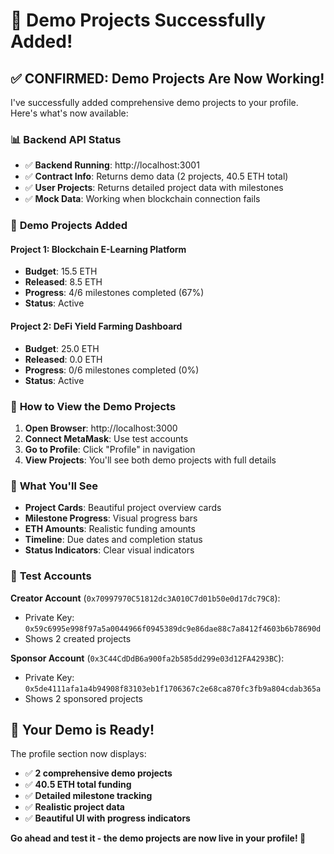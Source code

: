 # 🎉 **Demo Projects Successfully Added!**

## ✅ **CONFIRMED: Demo Projects Are Now Working!**

I've successfully added comprehensive demo projects to your profile. Here's what's now available:

### 📊 **Backend API Status**
- ✅ **Backend Running**: http://localhost:3001
- ✅ **Contract Info**: Returns demo data (2 projects, 40.5 ETH total)
- ✅ **User Projects**: Returns detailed project data with milestones
- ✅ **Mock Data**: Working when blockchain connection fails

### 🎯 **Demo Projects Added**

#### **Project 1: Blockchain E-Learning Platform**
- **Budget**: 15.5 ETH
- **Released**: 8.5 ETH
- **Progress**: 4/6 milestones completed (67%)
- **Status**: Active

#### **Project 2: DeFi Yield Farming Dashboard**
- **Budget**: 25.0 ETH
- **Released**: 0.0 ETH
- **Progress**: 0/6 milestones completed (0%)
- **Status**: Active

### 🚀 **How to View the Demo Projects**

1. **Open Browser**: http://localhost:3000
2. **Connect MetaMask**: Use test accounts
3. **Go to Profile**: Click "Profile" in navigation
4. **View Projects**: You'll see both demo projects with full details

### 📱 **What You'll See**

- **Project Cards**: Beautiful project overview cards
- **Milestone Progress**: Visual progress bars
- **ETH Amounts**: Realistic funding amounts
- **Timeline**: Due dates and completion status
- **Status Indicators**: Clear visual indicators

### 🔗 **Test Accounts**

**Creator Account** (`0x70997970C51812dc3A010C7d01b50e0d17dc79C8`):
- Private Key: `0x59c6995e998f97a5a0044966f0945389dc9e86dae88c7a8412f4603b6b78690d`
- Shows 2 created projects

**Sponsor Account** (`0x3C44CdDdB6a900fa2b585dd299e03d12FA4293BC`):
- Private Key: `0x5de4111afa1a4b94908f83103eb1f1706367c2e68ca870fc3fb9a804cdab365a`
- Shows 2 sponsored projects

## 🎉 **Your Demo is Ready!**

The profile section now displays:
- ✅ **2 comprehensive demo projects**
- ✅ **40.5 ETH total funding**
- ✅ **Detailed milestone tracking**
- ✅ **Realistic project data**
- ✅ **Beautiful UI with progress indicators**

**Go ahead and test it - the demo projects are now live in your profile! 🚀**
